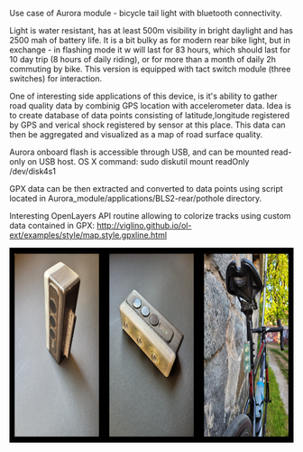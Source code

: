 Use case of Aurora module - bicycle tail light with bluetooth connectivity.

Light is water resistant, has at least 500m visibility in bright daylight and has 2500 mah of battery life. 
It is a bit bulky as for modern rear bike light, but in exchange - in flashing mode it w will last for 83 hours, which should last for 10 day trip (8 hours of daily riding), 
or for more than a month of daily 2h commuting by bike. This version is equipped with tact switch module (three switches) for interaction.

One of interesting side applications of this device, is it's ability to gather road quality data by combinig GPS location with accelerometer data.
Idea is to create database of data points consisting of latitude,longitude registered by GPS and verical shock registered by sensor at this place. 
This data can then be aggregated and visualized as a map of road surface quality.

Aurora onboard flash is accessible through USB, and can be mounted read-only on USB host.
OS X command: 
    sudo diskutil mount readOnly /dev/disk4s1

GPX data can be then extracted and converted to data points using script located in Aurora_module/applications/BLS2-rear/pothole directory.

Interesting OpenLayers API routine allowing to colorize tracks using custom data contained in GPX: http://viglino.github.io/ol-ext/examples/style/map.style.gpxline.html

<p align="center">
<img src="https://github.com/woytekm/Aurora_module/blob/main/applications/BLS2-rear/bls2-rear.png" width="800" height="345">
</p>

